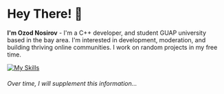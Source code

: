 # Hey There! 👋
**I'm Ozod Nosirov** - I'm a C++ developer, and student GUAP university based in the bay area. I'm interested in development, moderation, and building thriving online communities. I work on random projects in my free time.

[![My Skills](https://skillicons.dev/icons?i=python,cpp,matlab)](https://skillicons.dev)

###### Over time, I will supplement this information...

<!-- dark -->

[Ozod Nosirov]:https://github.com/Ozod0107
